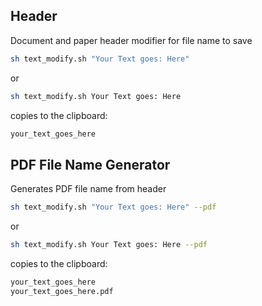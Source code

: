 ## Header
Document and paper header modifier for file name to save
```bash
sh text_modify.sh "Your Text goes: Here"
```
or
```bash
sh text_modify.sh Your Text goes: Here
```
copies to the clipboard:
```bash
your_text_goes_here
```

## PDF File Name Generator

Generates PDF file name from header

```bash
sh text_modify.sh "Your Text goes: Here" --pdf
```
or
```bash
sh text_modify.sh Your Text goes: Here --pdf
```
copies to the clipboard:
```bash
your_text_goes_here
your_text_goes_here.pdf
```